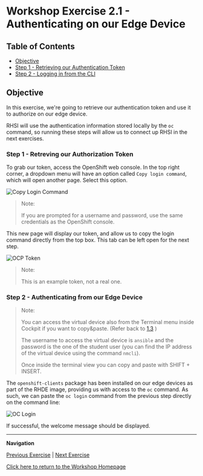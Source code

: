# Workshop Exercise 2.1 - Authenticating on our Edge Device

## Table of Contents

* [Objective](#objective)
* [Step 1 - Retrieving our Authentication Token](#step-1---retreving-our-authorization-token)
* [Step 2 - Logging in from the CLI](#step-2---authenticating-from-our-edge-device)

## Objective

In this exercise, we're going to retrieve our authentication token and use it to authorize on our edge device.

RHSI will use the authentication information stored locally by the `oc` command, so running these steps will allow us to connect up RHSI in the next exercises.

### Step 1 - Retreving our Authorization Token

To grab our token, access the OpenShift web console. In the top right corner, a dropdown menu will have an option called `Copy login command`, which will open another page. Select this option.

![Copy Login Command](../images/copy-login-command.png)

> Note:
>
> If you are prompted for a username and password, use the same credentials as the OpenShift console.

This new page will display our token, and allow us to copy the login command directly from the top box. This tab can be left open for the next step.

![OCP Token](../images/ocp-token.png)

> Note:
>
> This is an example token, not a real one.

### Step 2 - Authenticating from our Edge Device

> Note:
>
> You can access the virtual device also from the Terminal menu inside Cockpit if you want to copy&paste. (Refer back to [1.3](../1.3-edge-device-intro/) )
> 
> The username to access the virtual device is `ansible` and the password is the one of the student user (you can find the IP address of the virtual device using the command `nmcli`).
> 
> Once inside the terminal view you can copy and paste with SHIFT + INSERT. 

The `openshift-clients` package has been installed on our edge devices as part of the RHDE image, providing us with access to the `oc` command. As such, we can paste the `oc login` command from the previous step directly on the command line:

![OC Login](../images/oc-login.png)

If successful, the welcome message should be displayed.

---
**Navigation**

[Previous Exercise](../1.9-rhsi-intro/) | [Next Exercise](../2.2-setup-for-rhsi/)

[Click here to return to the Workshop Homepage](../README.md)
